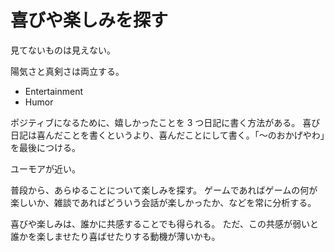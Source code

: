 # 喜びや楽しみを探す

見てないものは見えない。

陽気さと真剣さは両立する。

- Entertainment
- Humor

ポジティブになるために、嬉しかったことを 3 つ日記に書く方法がある。
喜び日記は喜んだことを書くというより、喜んだことにして書く。「〜のおかげやわ」を最後につける。

ユーモアが近い。

普段から、あらゆることについて楽しみを探す。
ゲームであればゲームの何が楽しいか、雑談であればどういう会話が楽しかったか、などを常に分析する。

喜びや楽しみは、誰かに共感することでも得られる。
ただ、この共感が弱いと誰かを楽しませたり喜ばせたりする動機が薄いかも。
